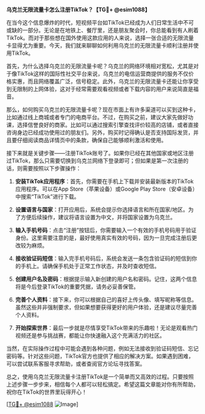 **乌克兰无限流量卡怎么注册TikTok？【TG💪+ @esim1088】**

在当今这个信息爆炸的时代，短视频平台如TikTok已经成为人们日常生活中不可或缺的一部分。无论是在地铁上、餐厅里，还是朋友聚会时，你总能看到有人刷着TikTok。而对于那些想在国外使用这款应用的人来说，选择一张合适的无限流量卡显得尤为重要。今天，我们就来聊聊如何利用乌克兰的无限流量卡顺利注册并使用TikTok。

首先，为什么选择乌克兰的无限流量卡呢？乌克兰的网络环境相对宽松，尤其是对于像TikTok这样的国际性社交平台来说，乌克兰的电信运营商提供的服务不仅价格实惠，而且网络覆盖广泛，信号稳定。此外，乌克兰的无限流量卡还能让你享受到无限制的上网体验，这对于经常需要观看视频或者下载内容的用户来说简直是福音。

那么，如何购买乌克兰的无限流量卡呢？现在市面上有许多渠道可以买到这种卡，比如通过线上商城或者专门的电商平台。不过，在购买之前，建议大家先做好功课，选择信誉良好的商家。比如可以通过搜索引擎查找评价较高的店铺，或者直接咨询身边已经成功使用过的朋友们。另外，购买时记得确认是否支持国际发货，并且要仔细阅读商品详情页中的条款，确保自己能够顺利激活和使用。

接下来就是关键步骤——注册TikTok账号了。如果你已经在其他国家或地区注册过TikTok，那么只需要切换到乌克兰网络下登录即可；但如果是第一次注册的话，则需要按照以下步骤操作：

1. **安装TikTok应用程序**：首先，你需要在手机上下载并安装最新版本的TikTok应用程序。可以在App Store（苹果设备）或Google Play Store（安卓设备）中搜索“TikTok”进行下载。

2. **设置语言与国家**：打开应用后，系统会提示你选择语言和所在国家/地区。为了方便后续操作，建议将语言设置为中文，并将国家设置为乌克兰。

3. **输入手机号码**：点击“注册”按钮后，你需要输入一个有效的手机号码用于验证身份。这里需要注意的是，最好使用真实有效的号码，因为一旦完成注册后更改较为麻烦。

4. **接收验证码短信**：输入完手机号码后，系统会发送一条包含验证码的短信到你的手机上。请确保手机处于正常工作状态，并及时查收短信。

5. **创建用户名及密码**：根据提示输入新创建的用户名和密码。记住，这两个信息将是今后登录TikTok的重要凭据，请务必妥善保管。

6. **完善个人资料**：接下来，你可以根据自己的喜好上传头像、填写昵称等信息。虽然这些并非强制要求，但如果想要获得更好的用户体验，还是建议尽量完善个人资料。

7. **开始探索世界**：最后一步就是尽情享受TikTok带来的乐趣啦！无论是观看热门视频还是参与挑战赛，都能让你快速融入这个充满活力的社区。

当然，在实际操作过程中可能会遇到各种问题，例如无法接收到验证码短信、忘记密码等。针对这些问题，TikTok官方也提供了相应的解决方案。如果遇到困难，可以尝试联系客服寻求帮助，或者查阅官方论坛寻找答案。

总之，使用乌克兰无限流量卡注册TikTok是一个简单而又高效的过程。只要按照上述步骤一步步来，相信每个人都可以轻松搞定。希望这篇文章能对你有所帮助，祝你在TikTok的世界里玩得开心！

[[TG💪+ @esim1088](https://t.me/s/esim1088) ![Image](https://i.postimg.cc/4NQfJmqS/Snipaste-2025-05-13-00-14-12.png)]
